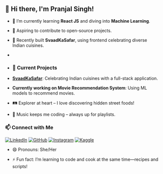 ## 👋 Hi there, I'm Pranjal Singh!

- 🌱 I’m currently learning **React JS** and diving into **Machine Learning**.
- 🎯 Aspiring to contribute to open-source projects.
- 🍴 Recently built **SvaadKaSafar**, using frontend celebrating diverse Indian cuisines.
- 
- ### 🚀 Current Projects
- **[SvaadKaSafar](https://github.com/pranjalcodera30/Svad-Safar)**: Celebrating Indian cuisines with a full-stack application.
- **Currently working on Movie Recommendation System**: Using ML models to recommend movies.

- 🛤️ Explorer at heart – I love discovering hidden street foods!
- 🎵 Music keeps me coding – always up for playlists.

### 📫 Connect with Me
[![LinkedIn](https://img.shields.io/badge/-LinkedIn-blue?logo=linkedin)](https://www.linkedin.com/in/pranjal-singh-618507260/)
[![GitHub](https://img.shields.io/badge/-GitHub-black?logo=github)](https://github.com/pranjalcodera30)
[![Instagram](https://img.shields.io/badge/-Instagram-E4405F?logo=instagram&logoColor=white)](https://www.instagram.com/pranjal_9697/)
[![Kaggle](https://img.shields.io/badge/-Kaggle-20BEFF?logo=kaggle&logoColor=white)](https://www.kaggle.com/nexon30)


- 😄 Pronouns: She/Her

- ⚡ Fun fact: I’m learning to code and cook at the same time—recipes and scripts!

<!---
pranjalcodera30/pranjalcodera30 is a ✨ special ✨ repository because its `README.md` (this file) appears on your GitHub profile.
You can click the Preview link to take a look at your changes.
--->
